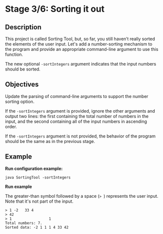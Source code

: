 # Stage 3/6: Sorting it out
## Description
This project is called Sorting Tool, but, so far, you still haven’t really sorted the elements of the user input. Let's add a number-sorting mechanism to the program and provide an appropriate command-line argument to use this function.

The new optional `-sortIntegers` argument indicates that the input numbers should be sorted.

## Objectives
Update the parsing of command-line arguments to support the number sorting option.

If the `-sortIntegers` argument is provided, ignore the other arguments and output two lines: the first containing the total number of numbers in the input, and the second containing all of the input numbers in ascending order.

If the `-sortIntegers` argument is not provided, the behavior of the program should be the same as in the previous stage.

## Example
<b>Run configuration example:</b>
```
java SortingTool -sortIntegers
```

<b>Run example</b>

The greater-than symbol followed by a space (`> `) represents the user input. Note that it's not part of the input.
```
> 1 -2   33 4
> 42
> 1                 1
Total numbers: 7.
Sorted data: -2 1 1 1 4 33 42
```
